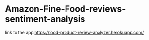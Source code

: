 # Amazon-Fine-Food-reviews-sentiment-analysis

link to the app:https://food-product-review-analyzer.herokuapp.com/
